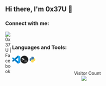 ## Hi there, I'm 0x37U 👋
### Connect with me:
[<img align="left" alt="0x37U | Facebook" width="22px" src="https://cdn-icons-png.flaticon.com/512/145/145802.png" />][facebook]
<br/>
### Languages and Tools:
<img align="left" alt="Visual Studio Code" width="26px" src="https://raw.githubusercontent.com/github/explore/80688e429a7d4ef2fca1e82350fe8e3517d3494d/topics/visual-studio-code/visual-studio-code.png" />
<img align="left" alt="Terminal" width="26px" src="https://raw.githubusercontent.com/github/explore/80688e429a7d4ef2fca1e82350fe8e3517d3494d/topics/terminal/terminal.png" />
<img align="left" alt="Python" width="26px" src="https://raw.githubusercontent.com/github/explore/80688e429a7d4ef2fca1e82350fe8e3517d3494d/topics/python/python.png" />
<br/>
<br/>
<p align="center"> 
  Visitor Count<br>
<img src="https://profile-counter.glitch.me/0x37U/count.svg" />
</p>


[facebook]: https://www.facebook.com/Amr.v7

